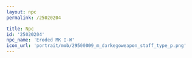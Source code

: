 ```yaml
---
layout: npc
permalink: /25020204

title: Npc
id: '25020204'
npc_name: 'Eroded MK I-W'
icon_url: 'portrait/mob/29500009_m_darkegoweapon_staff_type_p.png'
---
```

